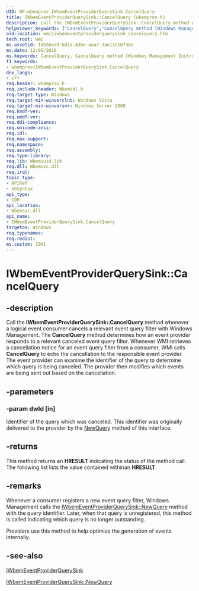 ```yaml
---
UID: NF:wbemprov.IWbemEventProviderQuerySink.CancelQuery
title: IWbemEventProviderQuerySink::CancelQuery (wbemprov.h)
description: Call the IWbemEventProviderQuerySink::CancelQuery method whenever a logical event consumer cancels a relevant event query filter with Windows Management.
helpviewer_keywords: ["CancelQuery","CancelQuery method [Windows Management Instrumentation]","CancelQuery method [Windows Management Instrumentation]","IWbemEventProviderQuerySink interface","IWbemEventProviderQuerySink interface [Windows Management Instrumentation]","CancelQuery method","IWbemEventProviderQuerySink.CancelQuery","IWbemEventProviderQuerySink::CancelQuery","_hmm_iwbemeventproviderquerysink_cancelquery","wbemprov/IWbemEventProviderQuerySink::CancelQuery","wmi.iwbemeventproviderquerysink_cancelquery"]
old-location: wmi\iwbemeventproviderquerysink_cancelquery.htm
tech.root: wmi
ms.assetid: fdb56ea9-bd1a-436e-aaa7-3ae11e10f38e
ms.date: 12/05/2018
ms.keywords: CancelQuery, CancelQuery method [Windows Management Instrumentation], CancelQuery method [Windows Management Instrumentation],IWbemEventProviderQuerySink interface, IWbemEventProviderQuerySink interface [Windows Management Instrumentation],CancelQuery method, IWbemEventProviderQuerySink.CancelQuery, IWbemEventProviderQuerySink::CancelQuery, _hmm_iwbemeventproviderquerysink_cancelquery, wbemprov/IWbemEventProviderQuerySink::CancelQuery, wmi.iwbemeventproviderquerysink_cancelquery
f1_keywords:
- wbemprov/IWbemEventProviderQuerySink.CancelQuery
dev_langs:
- c++
req.header: wbemprov.h
req.include-header: Wbemidl.h
req.target-type: Windows
req.target-min-winverclnt: Windows Vista
req.target-min-winversvr: Windows Server 2008
req.kmdf-ver: 
req.umdf-ver: 
req.ddi-compliance: 
req.unicode-ansi: 
req.idl: 
req.max-support: 
req.namespace: 
req.assembly: 
req.type-library: 
req.lib: Wbemuuid.lib
req.dll: Wbemsvc.dll
req.irql: 
topic_type:
- APIRef
- kbSyntax
api_type:
- COM
api_location:
- Wbemsvc.dll
api_name:
- IWbemEventProviderQuerySink.CancelQuery
targetos: Windows
req.typenames: 
req.redist: 
ms.custom: 19H1
---
```


# IWbemEventProviderQuerySink::CancelQuery


## -description


Call the 
<b>IWbemEventProviderQuerySink::CancelQuery</b> method whenever a logical event consumer cancels a relevant event query filter with Windows Management. The 
<b>CancelQuery</b> method determines how an event provider responds to a relevant canceled event query filter. Whenever WMI retrieves a cancellation notice for an event query filter from a consumer, WMI calls 
<b>CancelQuery</b> to echo the cancellation to the responsible event provider. The event provider can examine the identifier of the query to determine which query is being canceled. The provider then modifies which events are being sent out based on the cancellation.


## -parameters




### -param dwId [in]

Identifier of the query which was canceled. This identifier was originally delivered to the provider by the 
<a href="https://docs.microsoft.com/windows/desktop/api/wbemprov/nf-wbemprov-iwbemeventproviderquerysink-newquery">NewQuery</a> method of this interface.


## -returns



This method returns an <b>HRESULT</b> indicating the status of the method call. The following list lists the value contained withinan <b>HRESULT</b>.




## -remarks



Whenever a consumer registers a new event query filter, Windows Management calls the 
<a href="https://docs.microsoft.com/windows/desktop/api/wbemprov/nf-wbemprov-iwbemeventproviderquerysink-newquery">IWbemEventProviderQuerySink::NewQuery</a> method with the query identifier. Later, when that query is unregistered, this method is called indicating which query is no longer outstanding.

Providers use this method to help optimize the generation of events internally.




## -see-also




<a href="https://docs.microsoft.com/windows/desktop/api/wbemprov/nn-wbemprov-iwbemeventproviderquerysink">IWbemEventProviderQuerySink</a>



<a href="https://docs.microsoft.com/windows/desktop/api/wbemprov/nf-wbemprov-iwbemeventproviderquerysink-newquery">IWbemEventProviderQuerySink::NewQuery</a>
 

 

